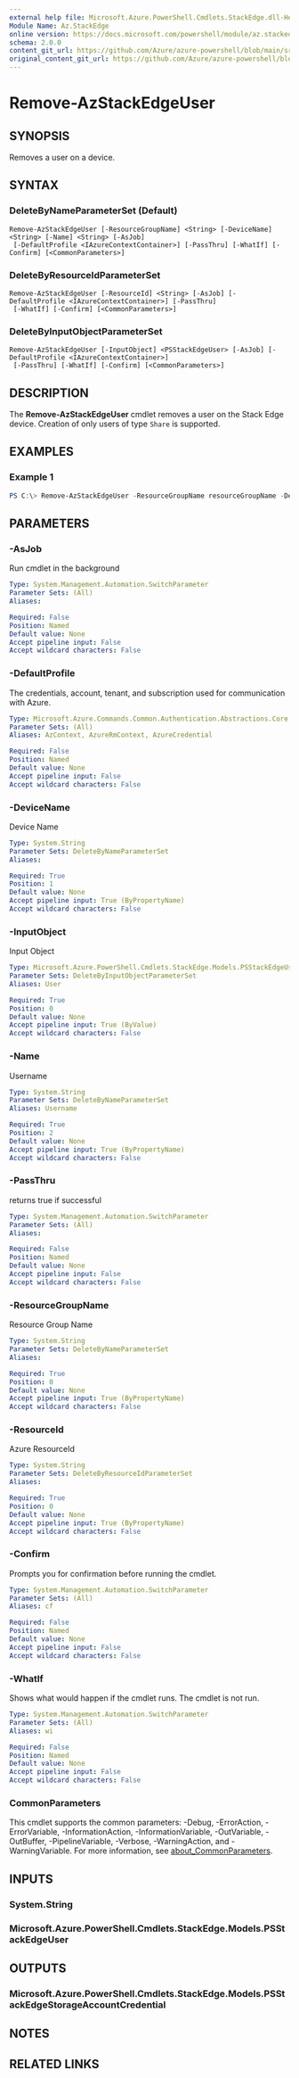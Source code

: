 ```yaml
---
external help file: Microsoft.Azure.PowerShell.Cmdlets.StackEdge.dll-Help.xml
Module Name: Az.StackEdge
online version: https://docs.microsoft.com/powershell/module/az.stackedge/remove-azstackedgeuser
schema: 2.0.0
content_git_url: https://github.com/Azure/azure-powershell/blob/main/src/StackEdge/StackEdge/help/Remove-AzStackEdgeUser.md
original_content_git_url: https://github.com/Azure/azure-powershell/blob/main/src/StackEdge/StackEdge/help/Remove-AzStackEdgeUser.md
---
```


# Remove-AzStackEdgeUser

## SYNOPSIS
Removes a user on a device.

## SYNTAX

### DeleteByNameParameterSet (Default)
```
Remove-AzStackEdgeUser [-ResourceGroupName] <String> [-DeviceName] <String> [-Name] <String> [-AsJob]
 [-DefaultProfile <IAzureContextContainer>] [-PassThru] [-WhatIf] [-Confirm] [<CommonParameters>]
```

### DeleteByResourceIdParameterSet
```
Remove-AzStackEdgeUser [-ResourceId] <String> [-AsJob] [-DefaultProfile <IAzureContextContainer>] [-PassThru]
 [-WhatIf] [-Confirm] [<CommonParameters>]
```

### DeleteByInputObjectParameterSet
```
Remove-AzStackEdgeUser [-InputObject] <PSStackEdgeUser> [-AsJob] [-DefaultProfile <IAzureContextContainer>]
 [-PassThru] [-WhatIf] [-Confirm] [<CommonParameters>]
```

## DESCRIPTION
The **Remove-AzStackEdgeUser** cmdlet removes a user on the Stack Edge device. Creation of only users of type `Share` is supported.

## EXAMPLES

### Example 1
```powershell
PS C:\> Remove-AzStackEdgeUser -ResourceGroupName resourceGroupName -DeviceName deviceName -Name username
```

## PARAMETERS

### -AsJob
Run cmdlet in the background

```yaml
Type: System.Management.Automation.SwitchParameter
Parameter Sets: (All)
Aliases:

Required: False
Position: Named
Default value: None
Accept pipeline input: False
Accept wildcard characters: False
```

### -DefaultProfile
The credentials, account, tenant, and subscription used for communication with Azure.

```yaml
Type: Microsoft.Azure.Commands.Common.Authentication.Abstractions.Core.IAzureContextContainer
Parameter Sets: (All)
Aliases: AzContext, AzureRmContext, AzureCredential

Required: False
Position: Named
Default value: None
Accept pipeline input: False
Accept wildcard characters: False
```

### -DeviceName
Device Name

```yaml
Type: System.String
Parameter Sets: DeleteByNameParameterSet
Aliases:

Required: True
Position: 1
Default value: None
Accept pipeline input: True (ByPropertyName)
Accept wildcard characters: False
```

### -InputObject
Input Object

```yaml
Type: Microsoft.Azure.PowerShell.Cmdlets.StackEdge.Models.PSStackEdgeUser
Parameter Sets: DeleteByInputObjectParameterSet
Aliases: User

Required: True
Position: 0
Default value: None
Accept pipeline input: True (ByValue)
Accept wildcard characters: False
```

### -Name
Username

```yaml
Type: System.String
Parameter Sets: DeleteByNameParameterSet
Aliases: Username

Required: True
Position: 2
Default value: None
Accept pipeline input: True (ByPropertyName)
Accept wildcard characters: False
```

### -PassThru
returns true if successful

```yaml
Type: System.Management.Automation.SwitchParameter
Parameter Sets: (All)
Aliases:

Required: False
Position: Named
Default value: None
Accept pipeline input: False
Accept wildcard characters: False
```

### -ResourceGroupName
Resource Group Name

```yaml
Type: System.String
Parameter Sets: DeleteByNameParameterSet
Aliases:

Required: True
Position: 0
Default value: None
Accept pipeline input: True (ByPropertyName)
Accept wildcard characters: False
```

### -ResourceId
Azure ResourceId

```yaml
Type: System.String
Parameter Sets: DeleteByResourceIdParameterSet
Aliases:

Required: True
Position: 0
Default value: None
Accept pipeline input: True (ByPropertyName)
Accept wildcard characters: False
```

### -Confirm
Prompts you for confirmation before running the cmdlet.

```yaml
Type: System.Management.Automation.SwitchParameter
Parameter Sets: (All)
Aliases: cf

Required: False
Position: Named
Default value: None
Accept pipeline input: False
Accept wildcard characters: False
```

### -WhatIf
Shows what would happen if the cmdlet runs. The cmdlet is not run.

```yaml
Type: System.Management.Automation.SwitchParameter
Parameter Sets: (All)
Aliases: wi

Required: False
Position: Named
Default value: None
Accept pipeline input: False
Accept wildcard characters: False
```

### CommonParameters
This cmdlet supports the common parameters: -Debug, -ErrorAction, -ErrorVariable, -InformationAction, -InformationVariable, -OutVariable, -OutBuffer, -PipelineVariable, -Verbose, -WarningAction, and -WarningVariable. For more information, see [about_CommonParameters](http://go.microsoft.com/fwlink/?LinkID=113216).

## INPUTS

### System.String

### Microsoft.Azure.PowerShell.Cmdlets.StackEdge.Models.PSStackEdgeUser

## OUTPUTS

### Microsoft.Azure.PowerShell.Cmdlets.StackEdge.Models.PSStackEdgeStorageAccountCredential

## NOTES

## RELATED LINKS
